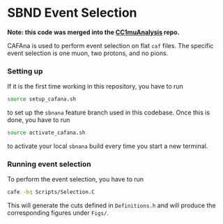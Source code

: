# SBND Event Selection

**Note: this code was merged into the [CC1muAnalysis](https://github.com/epelaaez/CC1muAnalysis) repo.**

CAFAna is used to perform event selection on flat `caf` files. The specific event selection is one muon, two protons, and no pions. 

### Setting up

If it is the first time working in this repository, you have to run

```bash
source setup_cafana.sh
```

to set up the `sbnana` feature branch used in this codebase. Once this is done, you have to run 

```bash
source activate_cafana.sh
```

to activate your local `sbnana` build every time you start a new terminal.

### Running event selection

To perform the event selection, you have to run

```bash
cafe -bq Scripts/Selection.C
```

This will generate the cuts defined in `Definitions.h` and will produce the corresponding figures under `Figs/`.
